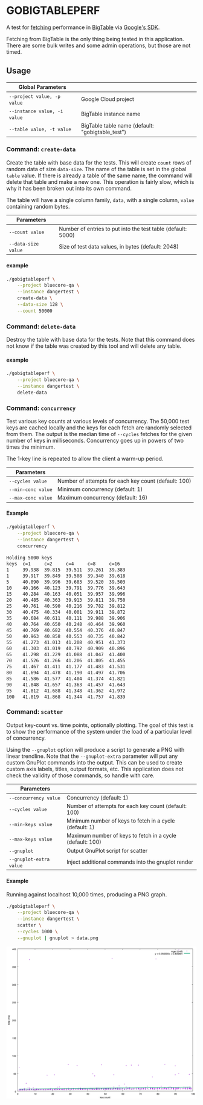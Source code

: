 # GOBIGTABLEPERF

A test for [fetching](https://godoc.org/cloud.google.com/go/bigtable#Table.ReadRows)
performance in [BigTable](https://cloud.google.com/bigtable/docs/) via
[Google's SDK](https://godoc.org/cloud.google.com/go/bigtable).

Fetching from BigTable is the only thing being tested in this application. There
are some bulk writes and some admin operations, but those are not timed.

## Usage

| Global Parameters                                                              ||
| --------------------------- | ------------------------------------------------- |
| `--project value, -p value`  | Google Cloud project                             |
| `--instance value, -i value` | BigTable instance name                           |
| `--table value, -t value`    | BigTable table name (default: "gobigtable_test") |

### Command: `create-data`
Create the table with base data for the tests. This will create `count` rows of
random data of size `data-size`. The name of the table is set in the global
`table` value. If there is already a table of the same name, the command will
delete that table and make a new one. This operation is fairly slow, which is
why it has been broken out into its own command.

The table will have a single column family, `data`, with a single column,
`value` containing random bytes.

| Parameters                                                                        ||
| ------------------- | ------------------------------------------------------------ |
| `--count value`     | Number of entries to put into the test table (default: 5000) |
| `--data-size value` | Size of test data values, in bytes (default: 2048)           |

#### example
```bash
./gobigtableperf \
    --project bluecore-qa \
    --instance dangertest \
    create-data \
    --data-size 128 \
    --count 50000
```

### Command: `delete-data`
Destroy the table with base data for the tests. Note that this command does not
know if the table was created by this tool and will delete any table.

#### example
```bash
./gobigtableperf \
    --project bluecore-qa \
    --instance dangertest \
    delete-data
```

### Command: `concurrency`
Test various key counts at various levels of concurrency. The 50,000 test keys
are cached locally and the keys for each fetch are randomly selected from them.
The output is the median time of `--cycles` fetches for the given number of keys
in milliseconds. Concurrency goes up in powers of two times the minimum.

The 1-key line is repeated to allow the client a warm-up period.

| Parameters                                                              ||
| ----------------- | ---------------------------------------------------- |
|`--cycles value`   | Number of attempts for each key count (default: 100) |
|`--min-conc value` | Minimum concurrency (default: 1)                     |
|`--max-conc value` | Maximum concurrency (default: 16)                    |

#### Example
```bash
./gobigtableperf \
    --project bluecore-qa \
    --instance dangertest \
    concurrency
```

```
Holding 5000 keys
keys  c=1     c=2     c=4     c=8     c=16
1     39.938  39.815  39.511  39.261  39.383
1     39.917  39.849  39.508  39.340  39.618
5     40.090  39.996  39.683  39.520  39.503
10    40.166  40.123  39.791  39.776  39.643
15    40.284  40.163  40.051  39.957  39.996
20    40.485  40.363  39.913  39.811  39.750
25    40.761  40.590  40.216  39.782  39.812
30    40.475  40.334  40.001  39.911  39.872
35    40.684  40.611  40.111  39.988  39.906
40    40.764  40.650  40.248  40.464  39.960
45    40.769  40.682  40.554  40.376  40.847
50    40.963  40.858  40.553  40.735  40.842
55    41.273  41.013  41.208  40.951  41.373
60    41.303  41.019  40.792  40.909  40.896
65    41.298  41.229  41.088  41.047  41.400
70    41.526  41.266  41.206  41.805  41.455
75    41.467  41.411  41.177  41.483  41.531
80    41.694  41.478  41.190  41.497  41.706
85    41.586  41.577  41.404  41.374  41.821
90    41.848  41.657  41.363  41.457  41.643
95    41.812  41.688  41.348  41.362  41.972
100   41.819  41.868  41.344  41.757  41.839
```

### Command: `scatter`
Output key-count vs. time points, optionally plotting. The goal of this test is
to show the performance of the system under the load of a particular level of
concurrency.

Using the `--gnuplot` option will produce a script to generate a
PNG with linear trendline. Note that the `--gnuplot-extra` parameter will put
any custom GnuPlot commands into the output. This can be used to create custom
axis labels, titles, output formats, etc. This application does not check the
validity of those commands, so handle with care.

| Parameters                                                                        ||
| ---------------------- | --------------------------------------------------------- |
|`--concurrency value`   | Concurrency (default: 1)                                  |
|`--cycles value`        | Number of attempts for each key count (default: 100)      |
|`--min-keys value`      | Minimum number of keys to fetch in a cycle (default: 1)   |
|`--max-keys value`      | Maximum number of keys to fetch in a cycle (default: 100) |
|`--gnuplot`             | Output GnuPlot script for scatter                         |
|`--gnuplot-extra value` | Inject additional commands into the gnuplot render        |

 #### Example

 Running against localhost 10,000 times, producing a PNG graph.

 ```bash
 ./gobigtableperf \
     --project bluecore-qa \
     --instance dangertest \
     scatter \
     --cycles 1000 \
     --gnuplot | gnuplot > data.png
 ```
 ![example.png](example.png)
